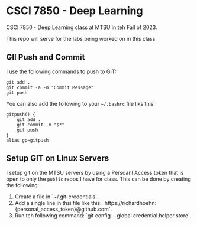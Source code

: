 # CSCI 7850 - Deep Learning
CSCI 7850 - Deep Learning class at MTSU in teh Fall of 2023.

This repo will serve for the labs being worked on in this class.

## GII Push and Commit
I use the following commands to push to GIT:
```
git add .
git commit -a -m "Commit Message"
git push
```
You can also add the following to your `~/.bashrc` file liks this:
```
gitpush() {
    git add .
    git commit -m "$*"
    git push
}
alias gp=gitpush
```

## Setup GIT on Linux Servers
I setup git on the MTSU servers by using a Persoanl Access token that is open to only the `public` repos I have for class. This can be done by creating the following:
<ol>
<li>Create a file in `~/.git-credentials`.</li>
<li>Add a single line in thsi file like this: `https://richardhoehn:{personal_access_token}@github.com`.</li>
<li>Run teh following command: `git config --global credential.helper store`.</li>
</ol>
